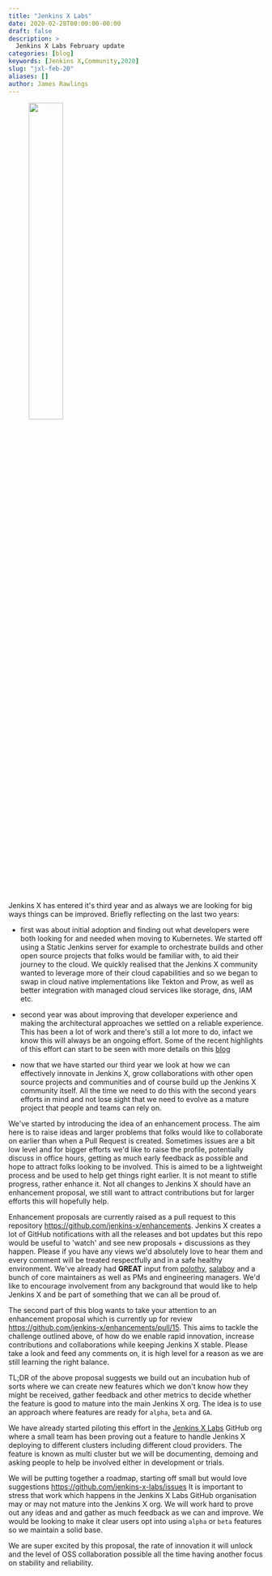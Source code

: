 ```yaml
---
title: "Jenkins X Labs"
date: 2020-02-28T00:00:00-00:00
draft: false
description: >
  Jenkins X Labs February update
categories: [blog]
keywords: [Jenkins X,Community,2020]
slug: "jxl-feb-20"
aliases: []
author: James Rawlings
---
```


<figure>
<img src="/images/logo/labs.png" width="40%"/>
</figure>

Jenkins X has entered it's third year and as always we are looking for big ways things can be improved.  Briefly reflecting on the last two years:

- first was about initial adoption and finding out what developers were both looking for and needed when moving to Kubernetes.  We started off using a Static Jenkins server for example to orchestrate builds and other open source projects that folks would be familiar with, to aid their journey to the cloud.  We quickly realised that the Jenkins X community wanted to leverage more of their cloud capabilities and so we began to swap in cloud native implementations like Tekton and Prow, as well as better integration with managed cloud services like storage, dns, IAM etc.

- second year was about improving that developer experience and making the architectural approaches we settled on a reliable experience.  This has been a lot of work and there's still a lot more to do, infact we know this will always be an ongoing effort.  Some of the recent highlights of this effort can start to be seen with more details on this [blog](/blog/2020/02/26/cjxd-feb-20/)

- now that we have started our third year we look at how we can effectively innovate in Jenkins X, grow collaborations with other open source projects and communities and of course build up the Jenkins X community itself.  All the time we need to do this with the second years efforts in mind and not lose sight that we need to evolve as a mature project that people and teams can rely on.

We've started by introducing the idea of an enhancement process.  The aim here is to raise ideas and larger problems that folks would like to collaborate on earlier than when a Pull Request is created.  Sometimes issues are a bit low level and for bigger efforts we'd like to raise the profile, potentially discuss in office hours, getting as much early feedback as possible and hope to attract folks looking to be involved.  This is aimed to be a lightweight process and be used to help get things right earlier.  It is not meant to stifle progress, rather enhance it.  Not all changes to Jenkins X should have an enhancement proposal, we still want to attract contributions but for larger efforts this will hopefully help.

Enhancement proposals are currently raised as a pull request to this repository <https://github.com/jenkins-x/enhancements>.  Jenkins X creates a lot of GitHub notifications with all the releases and bot updates but this repo would be useful to 'watch' and see new proposals + discussions as they happen.  Please if you have any views we'd absolutely love to hear them and every comment will be treated respectfully and in a safe healthy environment.  We've already had __GREAT__ input from [polothy](https://github.com/polothy), [salaboy](https://github.com/salaboy) and a bunch of core maintainers as well as PMs and engineering managers.  We'd like to encourage involvement from any background that would like to help Jenkins X and be part of something that we can all be proud of.

The second part of this blog wants to take your attention to an enhancement proposal which is currently up for review <https://github.com/jenkins-x/enhancements/pull/15>.  This aims to tackle the challenge outlined above, of how do we enable rapid innovation, increase contributions and collaborations while keeping Jenkins X stable.  Please take a look and feed any comments on, it is high level for a reason as we are still learning the right balance.

TL;DR of the above proposal suggests we build out an incubation hub of sorts where we can create new features which we don't know how they might be received, gather feedback and other metrics to decide whether the feature is good to mature into the main Jenkins X org.  The idea is to use an approach where features are ready for `alpha`, `beta` and `GA`.

We have already started piloting this effort in the [Jenkins X Labs](https://github.com/jenkins-x-labs) GitHub org where a small team has been proving out a feature to handle Jenkins X deploying to different clusters including different cloud providers.  The feature is known as multi cluster but we will be documenting, demoing and asking people to help be involved either in development or trials.

We will be putting together a roadmap, starting off small but would love suggestions <https://github.com/jenkins-x-labs/issues>
It is important to stress that work which happens in the Jenkins X Labs GitHub organisation may or may not mature into the Jenkins X org.  We will work hard to prove out any ideas and and gather as much feedback as we can and improve.  We would be looking to make it clear users opt into using `alpha` or `beta` features so we maintain a solid base.

We are super excited by this proposal, the rate of innovation it will unlock and the level of OSS collaboration possible all the time having another focus on stability and reliability.
